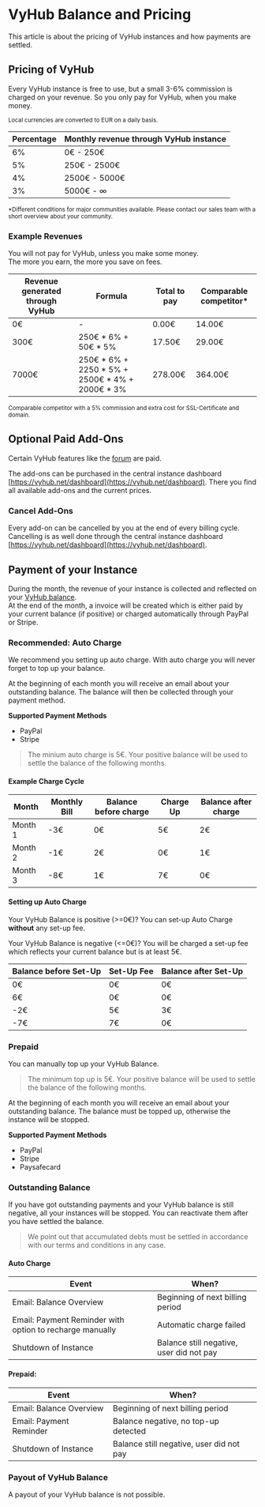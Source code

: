 # VyHub Balance and Pricing

This article is about the pricing of VyHub instances and how payments are settled.

## Pricing of VyHub

Every VyHub instance is free to use, but a small 3-6% commission is charged on your revenue. So you only pay for VyHub,
when you make money.

<sub>Local currencies are converted to EUR on a daily basis.</sub>

| Percentage | Monthly revenue through VyHub instance |
|------------|----------------------------------------|
| 6%         | 0€ - 250€                              |
| 5%         | 250€ - 2500€                           |
| 4%         | 2500€ - 5000€                          |
| 3%         | 5000€ -   ∞                            |

<sub>*Different conditions for major communities available. Please contact our sales team with a short overview about
your community.</sub>

### Example Revenues

You will not pay for VyHub, unless you make some money.  
The more you earn, the more you save on fees.

| Revenue generated through VyHub | Formula                                         | Total to pay | Comparable competitor* |
|---------------------------------|-------------------------------------------------|--------------|------------------------|
| 0€                              | -                                               | 0.00€        | 14.00€                 |
| 300€                            | 250€ * 6% + 50€ * 5%                            | 17.50€       | 29.00€                 |
| 7000€                           | 250€ * 6% + 2250 * 5% + 2500€ * 4% + 2000€ * 3% | 278.00€      | 364.00€                |

<sub>Comparable competitor with a 5% commission and extra cost for SSL-Certificate and domain.</sub>

## Optional Paid Add-Ons

Certain VyHub features like the [forum](../guide/forum.md) are paid.

The add-ons can be purchased in the central instance
dashboard [https://vyhub.net/dashboard](https://vyhub.net/dashboard). There you find all available add-ons and the
current prices.

### Cancel Add-Ons

Every add-on can be cancelled by you at the end of every billing cycle.   
Cancelling is as well done through the central instance
dashboard [https://vyhub.net/dashboard](https://vyhub.net/dashboard).

## Payment of your Instance

During the month, the revenue of your instance is collected and reflected on
your [VyHub balance](https://vyhub.net/account).  
At the end of the month, a invoice will be created which is either paid by your current balance (if positive) or charged
automatically through PayPal or Stripe.

### Recommended: Auto Charge

We recommend you setting up auto charge. With auto charge you will never forget to top up your balance.

At the beginning of each month you will receive an email about your outstanding balance. The balance will then be
collected through your payment method.

**Supported Payment Methods**

- PayPal
- Stripe

> The minium auto charge is 5€. Your positive balance will be used to settle the balance of the following months.

#### Example Charge Cycle

| Month   | Monthly Bill | Balance before charge | Charge Up | Balance after charge |
|---------|--------------|-----------------------|-----------|----------------------|
| Month 1 | -3€          | 0€                    | 5€        | 2€                   |
| Month 2 | -1€          | 2€                    | 0€        | 1€                   |
| Month 3 | -8€          | 1€                    | 7€        | 0€                   |

#### Setting up Auto Charge

Your VyHub Balance is positive (>=0€)? You can set-up Auto Charge **without** any set-up fee.

Your VyHub Balance is negative (<=0€)? You will be charged a set-up fee which reflects your current balance but is at
least 5€.

| Balance before Set-Up | Set-Up Fee | Balance after Set-Up |  
|-----------------------|------------|----------------------|
| 0€                    | 0€         | 0€                   | 
| 6€                    | 0€         | 0€                   | 
| -2€                   | 5€         | 3€                   | 
| -7€                   | 7€         | 0€                   | 

### Prepaid

You can manually top up your VyHub Balance.

> The minimum top up is 5€. Your positive balance will be used to settle the balance of the following months.

At the beginning of each month you will receive an email about your outstanding balance. The balance must be topped up,
otherwise the instance will be stopped.

**Supported Payment Methods**

- PayPal
- Stripe
- Paysafecard

### Outstanding Balance

If you have got outstanding payments and your VyHub balance is still negative, all your instances will be stopped. You can reactivate
them after you have settled the balance.

> We point out that accumulated debts must be settled in accordance with our terms and conditions in any case. <br>


#### Auto Charge

| Event                                                    | When?                                    |
|----------------------------------------------------------|------------------------------------------|
| Email: Balance Overview                                  | Beginning of next billing period         |
| Email: Payment Reminder with option to recharge manually | Automatic charge failed                  |
| Shutdown of Instance                                     | Balance still negative, user did not pay |

#### Prepaid:

| Event                   | When?                                    |
|-------------------------|------------------------------------------|
| Email: Balance Overview | Beginning of next billing period         |
| Email: Payment Reminder | Balance negative, no top-up detected     |
| Shutdown of Instance    | Balance still negative, user did not pay |

### Payout of VyHub Balance

A payout of your VyHub balance is not possible.


